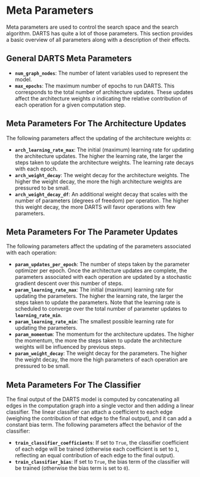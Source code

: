 # Meta Parameters

Meta parameters are used to control the search space and the search algorithm. DARTS has quite a lot of those parameters. This section provides a basic overview of all parameters along with a description of their effects. 

## General DARTS Meta Parameters

- **`num_graph_nodes`**: The number of latent variables used to represent the model.
- **`max_epochs`**: The maximum number of epochs to run DARTS. This corresponds to the total number of architecture updates. These updates affect the architecture weights $\alpha$ indicating the relative contribution of each operation for a given computation step.

## Meta Parameters For The Architecture Updates
The following parameters affect the updating of the architecture weights $\alpha$:

- **`arch_learning_rate_max`**: The initial (maximum) learning rate for updating the architecture updates. The higher the learning rate, the larger the steps taken to update the architecture weights. The learning rate decays with each epoch.
- **`arch_weight_decay`**: The weight decay for the architecture weights. The higher the weight decay, the more the high architecture weights are pressured to be small.
- **`arch_weight_decay_df`**: An additional weight decay that scales with the number of parameters (degrees of freedom) per operation. The higher this weight decay, the more DARTS will favor operations with few parameters.

## Meta Parameters For The Parameter Updates
The following parameters affect the updating of the parameters associated with each operation:

- **`param_updates_per_epoch`**: The number of steps taken by the parameter optimizer per epoch. Once the architecture updates are complete, the parameters associated with each operation are updated by a stochastic gradient descent over this number of steps.
- **`param_learning_rate_max`**: The initial (maximum) learning rate for updating the parameters. The higher the learning rate, the larger the steps taken to update the parameters. Note that the learning rate is scheduled to converge over the total number of parameter updates to **`learning_rate_min`**.
- **`param_learning_rate_min`**: The smallest possible learning rate for updating the parameters.
- **`param_momentum`**: The momentum for the architecture updates. The higher the momentum, the more the steps taken to update the architecture weights will be influenced by previous steps.
- **`param_weight_decay`**: The weight decay for the parameters. The higher the weight decay, the more the high parameters of each operation are pressured to be small.

## Meta Parameters For The Classifier
The final output of the DARTS model is computed by concatenating all edges in the computation graph into a single vector and then adding a linear classifier. The linear classifier can attach a coefficient to each edge (weighing the contribution of that edge to the final output), and it can add a constant bias term. The following parameters affect the behavior of the classifier:

- **`train_classifier_coefficients`**: If set to `True`, the classifier coefficient of each edge will be trained (otherwise each coefficient is set to `1`, reflecting an equal contribution of each edge to the final output).
- **`train_classifier_bias`**: If set to `True`, the bias term of the classifier will be trained (otherwise the bias term is set to `0`).
